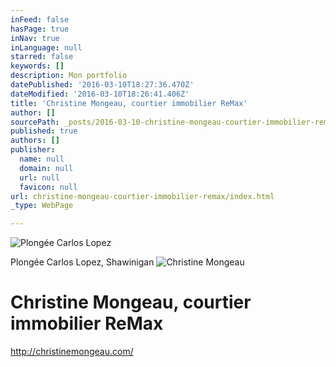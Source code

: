 ```yaml
---
inFeed: false
hasPage: true
inNav: true
inLanguage: null
starred: false
keywords: []
description: Mon portfolio
datePublished: '2016-03-10T18:27:36.470Z'
dateModified: '2016-03-10T18:26:41.406Z'
title: 'Christine Mongeau, courtier immobilier ReMax'
author: []
sourcePath: _posts/2016-03-10-christine-mongeau-courtier-immobilier-remax.md
published: true
authors: []
publisher:
  name: null
  domain: null
  url: null
  favicon: null
url: christine-mongeau-courtier-immobilier-remax/index.html
_type: WebPage

---
```

![Plongée Carlos Lopez](https://the-grid-user-content.s3-us-west-2.amazonaws.com/1e1e1214-803d-40ad-a150-2624de2fd359.jpg)

Plongée Carlos Lopez, Shawinigan
![Christine Mongeau](https://the-grid-user-content.s3-us-west-2.amazonaws.com/823ae8b2-1395-409e-8759-fef44d47a945.jpg)

# Christine Mongeau, courtier immobilier ReMax

http://christinemongeau.com/
